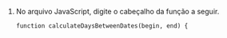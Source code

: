 1. No arquivo JavaScript, digite o cabeçalho da função a seguir.

    ```javascript{:copy}
    function calculateDaysBetweenDates(begin, end) {
    ```
    
